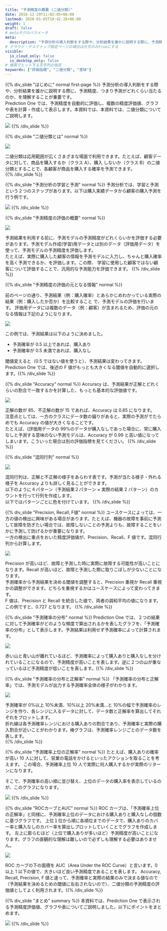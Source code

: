 ```yaml
---
title: "予測精度の概要 (二値分類)"
date: 2018-12-29T11:02:05+06:00
lastmod: 2020-01-05T10:42:26+06:00
weight: 1
draft: false
# metaタグのパラメータ
meta:
  description: "予測分析の導入判断をする際や、分析結果を誰かに説明する際に、予測精度、つまり予測がどれくらい当たるのかを理解することが重要です。このページでは、Prediction Oneで二値分類（二種類にデータを分ける）をする際に使用する評価指標について説明をしています。"
# クラウド・デスクトップ限定ページの場合は片方のみtrueにする
visible:
  is_cloud_only: false
  is_desktop_only: false
# 検索でヒットする文字列の指定
keywords: ["評価指標", "二値分類", "意味"]
---
```


{{% div_slide "はじめに" normal first-page %}}
予測分析の導入判断をする際や、分析結果を誰かに説明する際に、予測精度、つまり予測がどれくらい当たるのか、を理解することが重要です。<br/>
Prediction One では、予測精度を自動的に評価し、複数の精度評価値、グラフや表を計算・作成して表示します。本資料では、本資料では、二値分類についてご説明します。<br/>

![](img/t_slide2.png)
{{% /div_slide %}}

{{% div_slide "二値分類とは" normal %}}

![](img/t_slide3.png)

二値分類は応用範囲が広くさまざまな場面で利用できます。たとえば、顧客データに対して、商品を購入するか（クラス A）、購入 しないか（クラス B）の二値分類とすることで、各顧客が商品を購入する確率を予測できます。<br/>
{{% /div_slide %}}

{{% div_slide "予測分析の学習と予測" normal %}}
予測分析では、学習と予測という２つのステップがあります。以下は購入実績データから顧客の購入予測を行う例です。<br/>

![](img/t_slide4.png)
{{% /div_slide %}}

{{% div_slide "予測精度の評価の概要" normal %}}

![](img/t_slide5.png)

予測結果を利用する前に、予測モデルの予測精度がどれくらいかを評価する必要があります。予測モデル作成(学習)用データとは別のデータ（評価用データ）を使って、予測モデルの予測精度を評価します。<br/>
たとえば、実際に購入した顧客の情報を予測モデルに入力し、ちゃんと購入確率を高く予測できるか、を評価します。この際、 学習に使用した顧客ではない顧客について評価することで、汎用的な予測能力を評価できます。
{{% /div_slide %}}

{{% div_slide "予測精度の評価の元となる情報" normal %}}

前のページの通り、予測結果（例：購入確率）とあらかじめわかっている実際の結果（例：購入したか否か）を比較すること で、予測モデルの評価を行います。 評価用データには複数のデータ（例：顧客）が含まれるため、評価の元のなる情報は下記のようになります。

![](img/t_slide6.png)

この例では、予測結果は以下のように決めました。

- 予測確率が 0.5 以上であれば、購入あり
- 予測確率が 0.5 未満であれば、購入なし

閾値変えると（0.5 ではない値を使うと）、予測結果は変わってきます。Prediction One では、後述の F 値がもっとも大きくなる閾値を自動的に選択します。{{% /div_slide %}}

{{% div_slide "Accuracy" normal %}}
Accuracy は、予測結果が正解とどれくらいの割合で一致するかを計算した、もっとも基本的な評価値です。<br/>

![](img/t_slide7.png)

正解の数が 85、不正解の数が 15 であれば、Accuracy は 0.85 になります。<br/>
注意点としては、一方のクラスにデータ数の偏りがあると、実際の予測がでたらめでも Accuracy の値が大きくなることです。<br/>
たとえば、{評価用データの 99%のデータが購入なしであった場合に、常に購入なしと予測する意味のない予測モデルは、Accuracy が 0.99 と高い値になってしまいます。こういった場合は別の評価指標を見てください。
{{% /div_slide %}}

{{% div_slide "混同行列" normal %}}

![](img/t_slide8.png)

混同行列は、正解と不正解の様子をあらわす表です。予測が当たる様子・外れる様子を Accuracy よりも詳しく見ることができます。<br/>
以下のように４パターン（予測結果２パターン × 実際の結果 2 パターン）のカウントを行って行列を作成します。<br/>以下ではパターンごとに色を付けています。
{{% /div_slide %}}

{{% div_slide "Precision, Recall, F値" normal %}}
ユースケースによっては、一方の値の検出に興味がある場合があります。たとえば、機器の故障を事前に予測して故障を防ぎたい場合では、故障しないことの予測よりも、故障することをいかに予測して防げるかが重要になります。<br/>
一方の検出に重点をおいた精度評価値が、Precision、Recall、F 値です。混同行列から計算します。<br/>

![](img/t_slide9.png)

Precision が高いほど、故障と予測した時に実際に故障する可能性が高いことになります。Recall が高いほど、故障と予測した際に取りこぼしが少ないことになります。<br/>
予測確率から予測結果を決める閾値を調整すると、Precision 重視か Recall 重視かの調整ができます。どちらを重視するかはユースケースによって変わってきます。<br/>
F 値は、Precision と Recall を統合した値で、両者の調和平均の値になります。この例ですと、0.727 となります。
{{% /div_slide %}}

{{% div_slide "予測確率の分布" normal %}}
Prediction One では、２つの結果に対して予測確率がどのような頻度で算出されるかを表したグラフを、「予測確率の分布」として表示します。予測結果は利用せず予測確率によって計算されます。<br/>

![](img/t_slide10.png)

赤い山と青い山が離れているほど、予測確率によって購入ありと購入なしを分けれていることになるので、予測精度が高いことを表します。逆に２つの山が重なっているほど予測精度が低いことを表します。{{% /div_slide %}}

{{% div_slide "予測確率の分布と正解率" normal %}}
「予測確率の分布と正解率」では、予測モデルが出力する予測確率全体の様子がわかります。<br/>

![](img/t_slide11.png)

予測確率が 0%以上 10%未満、10%以上 20%未満…と 10%の幅で予測確率のレンジを作り、各レンジに入るデータに対して、データ数と正解率を算出してそれぞれをプロットします。<br/>
折れ線は各予測確率レンジにおける購入ありの割合であり、予測確率と実際の購入割合が近いことがわかります。棒グラフは、予測確率レンジごとのデータ数を表します。<br/>
{{% /div_slide %}}

{{% div_slide "予測確率上位の正解率" normal %}}
たとえば、購入ありの確率が高い 10 人に対して、営業の電話をかけるといったアクションを取ることを考えます。
この場合、予測確率上位 10 人で実際に何人購入するかが実際のリターンになります。<br/>

そこで、予測確率の高い順に並び替え、上位のデータの購入率を表示しているのが、このグラフになります。

![](img/t_slide12.png)
{{% /div_slide %}}

{{% div_slide "ROCカーブとAUC" normal %}}
ROC カーブは、「予測確率上位の正解率」と同様に、予測確率上位のデータにおける購入ありと購入なしの個数に基づグラフです。
上位１位から順に各順位までのデータで、購入ありのカバー率と購入なしのカバー率を算出しプロットしていくことでグラフを作成します。
左上に膨らむほど（上位で購入ありが多いほど）予測精度が高いことになります。グラフの直観的な理解は難しいので必ずしも理解する必要はありません。

![](img/t_slide13.png)

ROC カーブの下の面積を AUC（Area Under the ROC Curve）と言います。0 以上 1 以下の値で、大きいほど良い予測精度であることを表します。
Accuracy, Recall, Precision, F 値と違って、予測確率と実際の結果のみで決まる値なので（予測結果を決めるための閾値に左右されないので）、二値分類の予測精度の評価値としてよく利用されます。{{% /div_slide %}}

{{% div_slide "まとめ" summary %}}
本資料では、Prediction One で表示される予測精度評価値、グラフや表についてご説明しました。以下にポイントをまとめます。

![](img/t_slide14.png)
{{% /div_slide %}}
